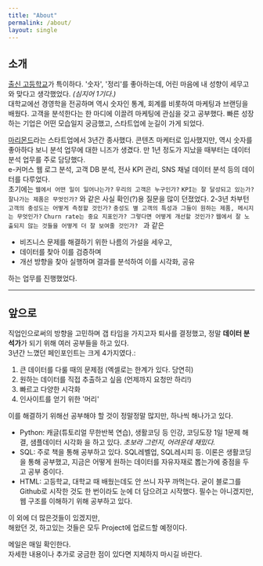 ```yaml
---
title: "About"
permalink: /about/
layout: single
---
```


소개
------
[출신 고등학교](http://daedong.kr/index.do)가 특이하다. '숫자', '정리'를 좋아하는데, 어린 마음에 내 성향이 세무고와 맞다고 생각했었다. _(심지어 1기다.)_  
대학교에선 경영학을 전공하며 역시 숫자인 통계, 회계를 비롯하여 마케팅과 브랜딩을 배웠다. 고객을 분석한다는 한 마디에 이끌려 마케팅에 관심을 갖고 공부했다. 빠른 성장하는 기업은 어떤 모습일지 궁금했고, 스타트업에 눈길이 가게 되었다.

[마리몬드](https://marymond.kr/main/index)라는 스타트업에서 3년간 종사했다. 콘텐츠 마케터로 입사했지만, 역시 숫자를 좋아하다 보니 분석 업무에 대한 니즈가 생겼다. 만 1년 정도가 지났을 때부터는 데이터 분석 업무를 주로 담당했다.  
e-커머스 웹 로그 분석, 고객 DB 분석, 전사 KPI 관리, SNS 채널 데이터 분석 등의 데이터를 다루었다.  
초기에는 `웹에서 어떤 일이 일어나는가?` `우리의 고객은 누구인가?` `KPI는 잘 달성되고 있는가?` `잘나가는 제품은 무엇인가?` 와 같은 사실 확인(?)용 질문을 많이 던졌었다.
2-3년 차부턴 `고객의 충성도는 어떻게 측정할 것인가?` `충성도 별 고객의 특성과 그들이 원하는 제품, 메시지는 무엇인가?` `Churn rate는 중요 지표인가? 그렇다면 어떻게 개선할 것인가?` `웹에서 잘 노출되지 않는 것들을 어떻게 더 잘 보여줄 것인가? ` 과 같은

* 비즈니스 문제를 해결하기 위한 나름의 가설을 세우고,
* 데이터를 찾아 이를 검증하며
* 개선 방향을 찾아 실행하며 결과를 분석하여 이를 시각화, 공유

하는 업무를 진행했었다.

* * *
앞으로
------
직업인으로써의 방향을 고민하며 갭 타임을 가지고자 퇴사를 결정했고, 정말 **데이터 분석가**가 되기 위해 여러 공부들을 하고 있다.  
3년간 느꼈던 페인포인트는 크게 4가지였다.:
1. 큰 데이터를 다룰 때의 문제점 (엑셀로는 한계가 있다. 당연히)
1. 원하는 데이터를 직접 추출하고 싶음 (언제까지 요청만 하리!)
1. 빠르고 다양한 시각화
1. 인사이트를 얻기 위한 '머리'

이를 해결하기 위해선 공부해야 할 것이 정말정말 많지만, 하나씩 해나가고 있다.
* Python: 캐글(튜토리얼 무한반복 연습), 생활코딩 등 인강, 코딩도장 1일 1문제 해결, 샘플데이터 시각화 을 하고 있다. _초보라 그런지, 어려운데 재밌다._
* SQL: 주로 책을 통해 공부하고 있다. SQL레벨업, SQL레시피 등. 이론은 생활코딩을 통해 공부했고, 지금은 어떻게 원하는 데이터를 자유자재로 뽑는가에 중점을 두고 공부 중이다.
* HTML: 고등학교, 대학교 때 배웠는데도 안 쓰니 자꾸 까먹는다. 굳이 블로그를 Github로 시작한 것도 한 번이라도 눈에 더 담으려고 시작했다. 필수는 아니겠지만, 웹 구조를 이해하기 위해 공부하고 있다.

이 외에 더 많은것들이 있겠지만,  
해왔던 것, 하고있는 것들은 모두 Project에 업로드할 예정이다.

메일은 매일 확인한다.  
자세한 내용이나 추가로 궁금한 점이 있다면 지체하지 마시길 바란다.
